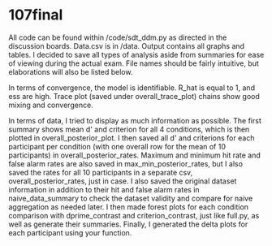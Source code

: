 # 107final

All code can be found within /code/sdt_ddm.py as directed in the discussion boards. Data.csv is in /data. Output contains all graphs and tables. I decided to save all types of analysis aside from summaries for ease of viewing during the actual exam. File names should be fairly intuitive, but elaborations will also be listed below. 

In terms of convergence, the model is identifiable. R_hat is equal to 1, and ess are high. Trace plot (saved under overall_trace_plot) chains show good mixing and convergence.

In terms of data, I tried to display as much information as possible. The first summary shows mean d' and criterion for all 4 conditions, which is then plotted in overall_posterior_plot. I then saved all d' and criterions for each participant per condition (with one overall row for the mean of 10 participants) in overall_posterior_rates. Maximum and minimum hit rate and false alarm rates are also saved in max_min_posterior_rates, but I also saved the rates for all 10 participants in a separate csv, overall_posterior_rates, just in case. I also saved the original dataset information in addition to their hit and false alarm rates in naive_data_summary to check the dataset validity and compare for naive aggregation as needed later. I then made forest plots for each condition comparison with dprime_contrast and criterion_contrast, just like full.py, as well as generate their summaries. Finally, I generated the delta plots for each participant using your function. 